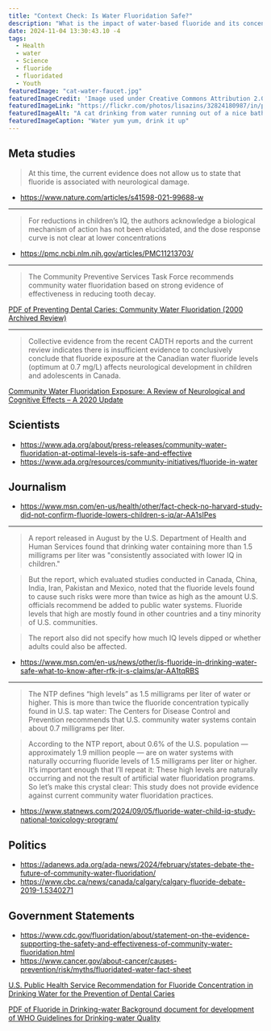 ```yaml
---
title: "Context Check: Is Water Fluoridation Safe?"
description: "What is the impact of water-based fluoride and its concentration in our water system, especially on children's IQ? Looking at studies and reporting."
date: 2024-11-04 13:30:43.10 -4
tags:
  - Health
  - water
  - Science
  - fluoride
  - fluoridated
  - Youth
featuredImage: "cat-water-faucet.jpg"
featuredImageCredit: 'Image used under Creative Commons Attribution 2.0. Credit to Lisa Zins via Flickr'
featuredImageLink: "https://flickr.com/photos/lisazins/32824180987/in/photolist-S1yvqX-ViZMSG-7e8CrT-9wGBk1-EcJT2a-DeNN89-esJpZ-4WvDy1-8rPZGV-DD3MZx-8rT6a7-sFaTB-dgmU9Q-pnUgqd-oHxKEK-9owxLx-DsBLg-yGAznS-9owxKg-zn7S6i-Q2TL-4iqSb3-K6d6Nw-2fJgf7G-gspDy-7pkEMA-4oaHdG-2oxZ3ut-JTEjb-6vHCY9-sMu4-Hk5SG-57Eh6s-2juAwp4-2BDKu-5oEmbT-aUC1aX-5S7Zrb-4JcLtd-8VHWuw-bHiE1k-e3oBsB-9mpvx-39KhHa-Mcu7o-7yDFWJ-9hyTLX-2qn6z7U-2QPRQ-2op9Uos"
featuredImageAlt: "A cat drinking from water running out of a nice bathroom faucet"
featuredImageCaption: "Water yum yum, drink it up"
---
```


## Meta studies

> At this time, the current evidence does not allow us to state that fluoride is associated with neurological damage.

- https://www.nature.com/articles/s41598-021-99688-w

---

> For reductions in children’s IQ, the authors acknowledge a biological mechanism of action has not been elucidated, and the dose response curve is not clear at lower concentrations

- https://pmc.ncbi.nlm.nih.gov/articles/PMC11213703/

---

> The Community Preventive Services Task Force recommends community water fluoridation based on strong evidence of effectiveness in reducing tooth decay.

<p>
<a href="https://www.thecommunityguide.org/media/pdf/Oral-Health-Fluoridation-Archive.pdf" target="_blank">PDF of Preventing Dental Caries: Community Water Fluoridation (2000 Archived Review)</a>
</p>

---

> Collective evidence from the recent CADTH reports and the current review indicates there is insufficient evidence to conclusively conclude that fluoride exposure at the Canadian water fluoride levels (optimum at 0.7 mg/L) affects neurological development in children and adolescents in Canada.

<p>
<a href="https://www.ncbi.nlm.nih.gov/books/NBK567579/" target="_blank">Community Water Fluoridation Exposure: A Review of Neurological and Cognitive Effects – A 2020 Update</a>
</p>

## Scientists

- https://www.ada.org/about/press-releases/community-water-fluoridation-at-optimal-levels-is-safe-and-effective
- https://www.ada.org/resources/community-initiatives/fluoride-in-water

## Journalism

- https://www.msn.com/en-us/health/other/fact-check-no-harvard-study-did-not-confirm-fluoride-lowers-children-s-iq/ar-AA1sIPes

---

> A report released in August by the U.S. Department of Health and Human Services found that drinking water containing more than 1.5 milligrams per liter was "consistently associated with lower IQ in children."

> But the report, which evaluated studies conducted in Canada, China, India, Iran, Pakistan and Mexico, noted that the fluoride levels found to cause such risks were more than twice as high as the amount U.S. officials recommend be added to public water systems. Fluoride levels that high are mostly found in other countries and a tiny minority of U.S. communities.

> The report also did not specify how much IQ levels dipped or whether adults could also be affected.

- https://www.msn.com/en-us/news/other/is-fluoride-in-drinking-water-safe-what-to-know-after-rfk-jr-s-claims/ar-AA1tqRBS

---

> The NTP defines “high levels” as 1.5 milligrams per liter of water or higher.  This is more than twice the fluoride concentration typically found in U.S. tap water: The Centers for Disease Control and Prevention recommends that U.S. community water systems contain about 0.7 milligrams per liter.

> According to the NTP report, about 0.6% of the U.S. population — approximately 1.9 million people — are on water systems with naturally occurring fluoride levels of 1.5 milligrams per liter or higher. It’s important enough that I’ll repeat it: These high levels are naturally occurring and not the result of artificial water fluoridation programs. So let’s make this crystal clear: This study does not provide evidence against current community water fluoridation practices.

- https://www.statnews.com/2024/09/05/fluoride-water-child-iq-study-national-toxicology-program/

## Politics

- https://adanews.ada.org/ada-news/2024/february/states-debate-the-future-of-community-water-fluoridation/
- https://www.cbc.ca/news/canada/calgary/calgary-fluoride-debate-2019-1.5340271

## Government Statements

- https://www.cdc.gov/fluoridation/about/statement-on-the-evidence-supporting-the-safety-and-effectiveness-of-community-water-fluoridation.html
- https://www.cancer.gov/about-cancer/causes-prevention/risk/myths/fluoridated-water-fact-sheet

<p>
<a href="https://pmc.ncbi.nlm.nih.gov/articles/PMC4547570/?report=classic" target="_blank">U.S. Public Health Service Recommendation for Fluoride Concentration in Drinking Water for the Prevention of Dental Caries</a>
</p>

<p>
<a href="https://www.who.int/docs/default-source/wash-documents/wash-chemicals/fluoride-background-document.pdf" target="_blank">PDF of Fluoride in Drinking-water
Background document for development of
WHO Guidelines for Drinking-water Quality</a>
</p>

